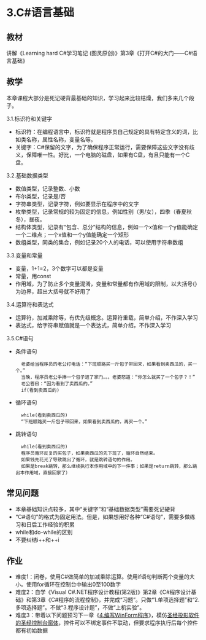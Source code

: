 # 3.C#语言基础

## 教材
讲解《Learning hard C#学习笔记 (图灵原创)》第3章《打开C#的大门——C#语言基础》

## 教学
本章课程大部分是死记硬背最基础的知识，学习起来比较枯燥，我们多来几个段子。

3.1.标识符和关键字

- 标识符：在编程语言中，标识符就是程序员自己规定的具有特定含义的词，比如类名称，属性名称，变量名等。
- 关键字：C#保留的文字，为了确保程序正常运行，需要保障这些文字没有歧义，保障唯一性。好比，一个电脑的磁盘，如果有C盘，有且只能有一个C盘。


3.2.基础数据类型

- 数值类型，记录整数、小数
- 布尔类型，记录是/否
- 字符串类型，记录字符，例如要显示在程序中的文字
- 枚举类型，记录常规的较为固定的信息，例如性别（男/女），四季（春夏秋冬），昼夜。
- 结构体类型，记录有“包含、总分”结构的信息，例如一个x值和一个y值能确定一个二维点；一个x值和一个y值能确定一个矩形
- 数组类型，同类的集合，例如记录20个人的电话，可以使用字符串数组


3.3.变量和常量

- 变量，1+1=2，3个数字可以都是变量
- 常量，用const
- 作用域，为了防止多个变量混淆，变量和常量都有作用域的限制，以大括号{}为边界，超出大括号就不好用了


3.4.运算符和表达式

- 运算符，加减乘除等，有优先级概念。运算符重载，简单介绍，不作深入学习
- 表达式，给字符串赋值就是一个表达式，简单介绍，不作深入学习


3.5.C#语句

- 条件语句

        老婆给当程序员的老公打电话：“下班顺路买一斤包子带回来，如果看到卖西瓜的，买一个。”
        当晚，程序员老公手捧一个包子进了家门。。。老婆怒道：“你怎么就买了一个包子？！”
        老公答曰：“因为看到了卖西瓜的。” 
        if(看到卖西瓜的)

- 循环语句

        while(看到卖西瓜的)
        “下班顺路买一斤包子带回来，如果看到卖西瓜的，再买一个。”


- 跳转语句

        while(看到卖西瓜的)
        程序员循环反复的买包子，如果卖西瓜的先下班了，循环自然结束。
        如果钱先花光了导致跳出了循环，就是跳转语句的作用。
        如果是break跳转，那么继续执行本作用域中的下一件事；如果是return跳转，那么跳出本作用域，直接回家了）

## 常见问题
- 本章基础知识点较多，其中“关键字”和“基础数据类型”需要死记硬背
- “C#语句”的格式为固定用法。但是，如果想用好各种“C#语句”，需要多做练习和日后工作经验的积累
- while和do-while的区别
- 不要纠结i++和++i

## 作业
- 难度1：闭卷，使用C#做简单的加减乘除运算。使用if语句判断两个变量的大小。使用for循环在控制台中输出0至100数字
- 难度2：自学《Visual C#.NET程序设计教程(第2版)》第2章《C#程序设计基础》和第3章《C#程序的流程控制》，并完成“习题”。只做“1.单项选择题”和“2.多项选择题”。不做“3.程序设计题”，不做“上机实验”。
- 难度3：带着以下问题预习下一章《[4.编写WinForm程序](../4.编写WinForm程序/README.md)》，模仿[圣经投影软件的圣经控制台窗体](../1.C%23与.NET简介/C%23项目截图/1.cient-圣经投影软件.png)，控件可以不绑定事件不联动，但要求程序执行后每个控件都有初始数据

